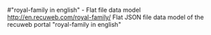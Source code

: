#"royal-family in english" - Flat file data model
http://en.recuweb.com/royal-family/
Flat JSON file data model of the recuweb portal "royal-family in english"
